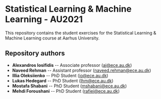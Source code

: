 # Statistical Learning & Machine Learning - AU2021

This repository contains the student exercises for the Statistical Learning & Machine Learning course at Aarhus University.

## Repository authors
* __Alexandros Iosifidis__ -- Associate professor (ai@ece.au.dk)
* __Naveed Rehman__ -- Assistant professor (naveed.rehman@ece.au.dk)
* __Illia Oleksiienko__ -- PhD Student (io@ece.au.dk)
* __Lukas Hedegard__ -- PhD Student (lhm@ece.au.dk)
* __Mostafa Shabani__ -- PhD Student (mshabani@ece.au.dk)
* __Mehdi Foroushani__ -- PhD Student (rafiei@ece.au.dk)

